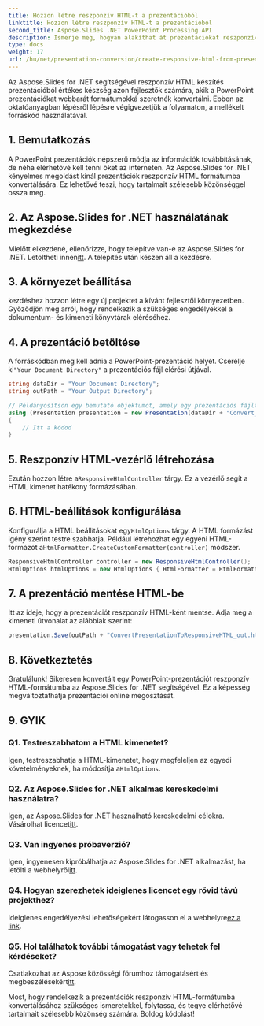 ```yaml
---
title: Hozzon létre reszponzív HTML-t a prezentációból
linktitle: Hozzon létre reszponzív HTML-t a prezentációból
second_title: Aspose.Slides .NET PowerPoint Processing API
description: Ismerje meg, hogyan alakíthat át prezentációkat reszponzív HTML-vé az Aspose.Slides for .NET segítségével. Hozzon létre vonzó tartalmat, amely zökkenőmentesen alkalmazkodik az eszközökön.
type: docs
weight: 17
url: /hu/net/presentation-conversion/create-responsive-html-from-presentation/
---
```


Az Aspose.Slides for .NET segítségével reszponzív HTML készítés prezentációból értékes készség azon fejlesztők számára, akik a PowerPoint prezentációkat webbarát formátumokká szeretnék konvertálni. Ebben az oktatóanyagban lépésről lépésre végigvezetjük a folyamaton, a mellékelt forráskód használatával.

## 1. Bemutatkozás

A PowerPoint prezentációk népszerű módja az információk továbbításának, de néha elérhetővé kell tenni őket az interneten. Az Aspose.Slides for .NET kényelmes megoldást kínál prezentációk reszponzív HTML formátumba konvertálására. Ez lehetővé teszi, hogy tartalmait szélesebb közönséggel ossza meg.

## 2. Az Aspose.Slides for .NET használatának megkezdése

 Mielőtt elkezdené, ellenőrizze, hogy telepítve van-e az Aspose.Slides for .NET. Letöltheti innen[itt](https://releases.aspose.com/slides/net/). A telepítés után készen áll a kezdésre.

## 3. A környezet beállítása

kezdéshez hozzon létre egy új projektet a kívánt fejlesztői környezetben. Győződjön meg arról, hogy rendelkezik a szükséges engedélyekkel a dokumentum- és kimeneti könyvtárak eléréséhez.

## 4. A prezentáció betöltése

 A forráskódban meg kell adnia a PowerPoint-prezentáció helyét. Cserélje ki`"Your Document Directory"` a prezentációs fájl elérési útjával.

```csharp
string dataDir = "Your Document Directory";
string outPath = "Your Output Directory";

// Példányosítson egy bemutató objektumot, amely egy prezentációs fájlt képvisel
using (Presentation presentation = new Presentation(dataDir + "Convert_HTML.pptx"))
{
    // Itt a kódod
}
```

## 5. Reszponzív HTML-vezérlő létrehozása

 Ezután hozzon létre a`ResponsiveHtmlController` tárgy. Ez a vezérlő segít a HTML kimenet hatékony formázásában.

## 6. HTML-beállítások konfigurálása

 Konfigurálja a HTML beállításokat egy`HtmlOptions` tárgy. A HTML formázást igény szerint testre szabhatja. Például létrehozhat egy egyéni HTML-formázót a`HtmlFormatter.CreateCustomFormatter(controller)` módszer.

```csharp
ResponsiveHtmlController controller = new ResponsiveHtmlController();
HtmlOptions htmlOptions = new HtmlOptions { HtmlFormatter = HtmlFormatter.CreateCustomFormatter(controller) };
```

## 7. A prezentáció mentése HTML-be

Itt az ideje, hogy a prezentációt reszponzív HTML-ként mentse. Adja meg a kimeneti útvonalat az alábbiak szerint:

```csharp
presentation.Save(outPath + "ConvertPresentationToResponsiveHTML_out.html", SaveFormat.Html, htmlOptions);
```

## 8. Következtetés

Gratulálunk! Sikeresen konvertált egy PowerPoint-prezentációt reszponzív HTML-formátumba az Aspose.Slides for .NET segítségével. Ez a képesség megváltoztathatja prezentációi online megosztását.

## 9. GYIK

### Q1. Testreszabhatom a HTML kimenetet?
 Igen, testreszabhatja a HTML-kimenetet, hogy megfeleljen az egyedi követelményeknek, ha módosítja a`HtmlOptions`.

### Q2. Az Aspose.Slides for .NET alkalmas kereskedelmi használatra?
 Igen, az Aspose.Slides for .NET használható kereskedelmi célokra. Vásárolhat licencet[itt](https://purchase.aspose.com/buy).

### Q3. Van ingyenes próbaverzió?
 Igen, ingyenesen kipróbálhatja az Aspose.Slides for .NET alkalmazást, ha letölti a webhelyről[itt](https://releases.aspose.com/).

### Q4. Hogyan szerezhetek ideiglenes licencet egy rövid távú projekthez?
 Ideiglenes engedélyezési lehetőségekért látogasson el a webhelyre[ez a link](https://purchase.aspose.com/temporary-license/).

### Q5. Hol találhatok további támogatást vagy tehetek fel kérdéseket?
 Csatlakozhat az Aspose közösségi fórumhoz támogatásért és megbeszélésekért[itt](https://forum.aspose.com/).

Most, hogy rendelkezik a prezentációk reszponzív HTML-formátumba konvertálásához szükséges ismeretekkel, folytassa, és tegye elérhetővé tartalmait szélesebb közönség számára. Boldog kódolást!
